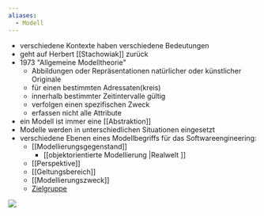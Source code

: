 ```yaml
---
aliases:
  - Modell
---
```


- verschiedene Kontexte haben verschiedene Bedeutungen
- geht auf Herbert [[Stachowiak]] zurück
- 1973 "Allgemeine Modelltheorie"
	- Abbildungen oder Repräsentationen natürlicher oder künstlicher Originale
	- für einen bestimmten Adressaten(kreis)
	- innerhalb bestimmter Zeitintervalle gültig
	- verfolgen einen spezifischen Zweck
	- erfassen nicht alle Attribute
- ein Modell ist immer eine [[Abstraktion]]
- Modelle werden in unterschiedlichen Situationen eingesetzt
- verschiedene Ebenen eines Modellbegriffs für das Softwareengineering:
	- [[Modellierungsgegenstand]]
		- [[objektorientierte Modellierung |Realwelt ]]
	- [[Perspektive]]
	- [[Geltungsbereich]]
	- [[Modellierungszweck]]
	- [Zielgruppe](Zielgruppe.md)


![](Pasted%20image%2020240315091959.png)
